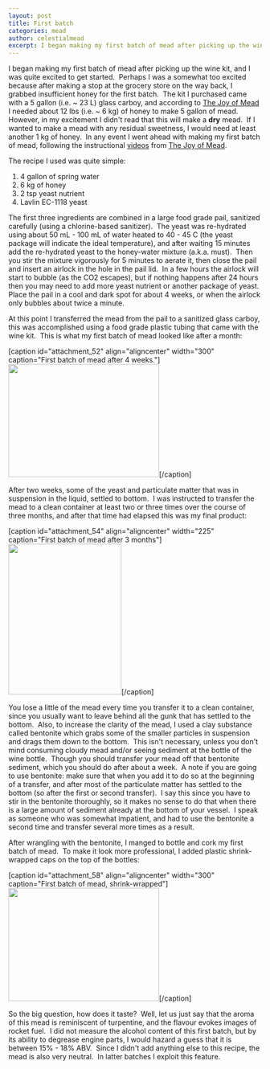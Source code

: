 ```yaml
---
layout: post
title: First batch
categories: mead
author: celestialmead
excerpt: I began making my first batch of mead after picking up the wine kit, and I was quite excited to get started.
---
```

<p>I began making my first batch of mead after picking up the wine kit, and I was quite excited to get started.  Perhaps I was a somewhat too excited because after making a stop at the grocery store on the way back, I grabbed insufficient honey for the first batch.  The kit I purchased came with a 5 gallon (i.e. ~ 23 L) glass carboy, and according to <a href="http://www.stormthecastle.com/mead" target="_blank">The Joy of Mead</a> I needed about 12 lbs (i.e. ~ 6 kg) of honey to make 5 gallon of mead.  However, in my excitement I didn't read that this will make a <strong>dry</strong> mead.  If I wanted to make a mead with any residual sweetness, I would need at least another 1 kg of honey.  In any event I went ahead with making my first batch of mead, following the instructional <a href="http://www.stormthecastle.com/mead/mead-making-video-tutorial.htm" target="_blank">videos</a> from <a href="http://www.stormthecastle.com/mead" target="_blank">The Joy of  Mead</a>.</p>
<p><!--more--></p>
<p>The recipe I used was quite simple:</p>
<ol>
<li>4 gallon of spring water</li>
<li>6 kg of honey</li>
<li>2 tsp yeast nutrient</li>
<li>Lavlin EC-1118 yeast</li>
</ol>
<p>The first three ingredients are combined in a large food grade pail, sanitized carefully (using a chlorine-based sanitizer).  The yeast was re-hydrated using about 50 mL - 100 mL of water heated to 40 - 45 C (the yeast package will indicate the ideal temperature), and after waiting 15 minutes add the re-hydrated yeast to the honey-water mixture (a.k.a. must).  Then you stir the mixture vigorously for 5 minutes to aerate it, then close the pail and insert an airlock in the hole in the pail lid.  In a few hours the airlock will start to bubble (as the CO2 escapes), but if nothing happens after 24 hours then you may need to add more yeast nutrient or another package of yeast.  Place the pail in a cool and dark spot for about 4 weeks, or when the airlock only bubbles about twice a minute.</p>
<p>At this point I transferred the mead from the pail to a sanitized glass carboy, this was accomplished using a food grade plastic tubing that came with the wine kit.  This is what my first batch of mead looked like after a month:</p>
<p>[caption id="attachment_52" align="aligncenter" width="300" caption="First batch of mead after 4 weeks."]<a rel="attachment wp-att-52" href="http://celestialmead.wordpress.com/2010/06/14/first-batch/mead_022709/"><img class="size-medium wp-image-52" title="First batch" src="{{ site.baseurl }}/assets/mead_022709.jpg?w=300" alt="" width="300" height="225" /></a>[/caption]</p>
<p>After two weeks, some of the yeast and particulate matter that was in suspension in the liquid, settled to bottom.  I was instructed to transfer the mead to a clean container at least two or three times over the course of three months, and after that time had elapsed this was my final product:</p>
<p>[caption id="attachment_54" align="aligncenter" width="225" caption="First batch of mead after 3 months"]<a rel="attachment wp-att-54" href="http://celestialmead.wordpress.com/2010/06/14/first-batch/second_clarification_sunshine1_052109/"><img class="size-medium wp-image-54" title="First batch" src="{{ site.baseurl }}/assets/second_clarification_sunshine1_052109.jpg?w=225" alt="" width="225" height="300" /></a>[/caption]</p>
<p>You lose a little of the mead every time you transfer it to a clean container, since you usually want to leave behind all the gunk that has settled to the bottom.  Also, to increase the clarity of the mead, I used a clay substance called bentonite which grabs some of the smaller particles in suspension and drags them down to the bottom.  This isn't necessary, unless you don't mind consuming cloudy mead and/or seeing sediment at the bottle of the wine bottle.  Though you should transfer your mead off that bentonite sediment, which you should do after about a week.  A note if you are going to use bentonite: make sure that when you add it to do so at the beginning of a transfer, and after most of the particulate matter has settled to the bottom (so after the first or second transfer).  I say this since you have to stir in the bentonite thoroughly, so it makes no sense to do that when there is a large amount of sediment already at the bottom of your vessel.  I speak as someone who was somewhat impatient, and had to use the bentonite a second time and transfer several more times as a result.</p>
<p>After wrangling with the bentonite, I manged to bottle and cork my first batch of mead.  To make it look more professional, I added plastic shrink-wrapped caps on the top of the bottles:</p>
<p>[caption id="attachment_58" align="aligncenter" width="300" caption="First batch of mead, shrink-wrapped"]<a rel="attachment wp-att-58" href="http://celestialmead.wordpress.com/2010/06/14/first-batch/shrink_wrapped1_052109/"><img class="size-medium wp-image-58" title="Shrink-wrapped" src="{{ site.baseurl }}/assets/shrink_wrapped1_0521091.jpg?w=300" alt="" width="300" height="225" /></a>[/caption]</p>
<p>So the big question, how does it taste?  Well, let us just say that the aroma of this mead is reminiscent of turpentine, and the flavour evokes images of rocket fuel.  I did not measure the alcohol content of this first batch, but by its ability to degrease engine parts, I would hazard a guess that it is between 15% - 18% ABV.  Since I didn't add anything else to this recipe, the mead is also very neutral.  In latter batches I exploit this feature.</p>
